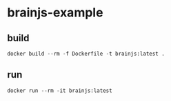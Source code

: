 # brainjs-example
## build
```
docker build --rm -f Dockerfile -t brainjs:latest .
```

## run
```
docker run --rm -it brainjs:latest
```
